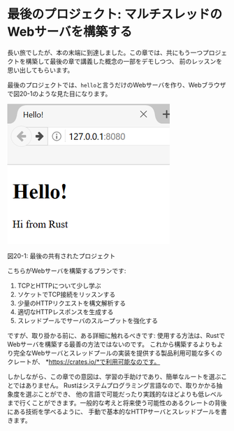 <!-- # Final Project: Building a Multithreaded Web Server -->

# 最後のプロジェクト: マルチスレッドのWebサーバを構築する

<!-- It’s been a long journey, but we’ve reached the end of the book. In this -->
<!-- chapter, we’ll build one more project together to demonstrate some of the -->
<!-- concepts we covered in the final chapters, as well as recap some earlier -->
<!-- lessons. -->

長い旅でしたが、本の末端に到達しました。この章では、共にもう一つプロジェクトを構築して最後の章で講義した概念の一部をデモしつつ、
前のレッスンを思い出してもらいます。

<!-- For our final project, we’ll make a web server that only says “hello” and looks -->
<!-- like Figure 20-1 in a web browser. -->

最後のプロジェクトでは、`hello`と言うだけのWebサーバを作り、Webブラウザで図20-1のような見た目になります。

![hello from rust](img/trpl20-01.png)

<!-- <span class="caption">Figure 20-1: Our final shared project</span> -->

<span class="caption">図20-1: 最後の共有されたプロジェクト</span>

<!-- Here is the plan to build the web server: -->

こちらがWebサーバを構築するプランです:

<!-- 1. Learn a bit about TCP and HTTP -->
<!-- 2. Listen for TCP connections on a socket -->
<!-- 3. Parse a small number of HTTP requests -->
<!-- 4. Create a proper HTTP response -->
<!-- 5. Improve the throughput of our server with a thread pool -->

1. TCPとHTTPについて少し学ぶ
2. ソケットでTCP接続をリッスンする
3. 少量のHTTPリクエストを構文解析する
4. 適切なHTTPレスポンスを生成する
5. スレッドプールでサーバのスループットを強化する

<!-- But before we get started, we should mention one detail: the method we’ll use -->
<!-- won’t be the best way to build a web server with Rust. A number of -->
<!-- production-ready crates are available on *https://crates.io/* that provide more -->
<!-- complete web server and thread pool implementations than we’ll build. -->

ですが、取り掛かる前に、ある詳細に触れるべきです: 使用する方法は、RustでWebサーバを構築する最善の方法ではないのです。
これから構築するよりもより完全なWebサーバとスレッドプールの実装を提供する製品利用可能な多くのクレートが、
*https://crates.io/*で利用可能なのです。

<!-- However, our intention in this chapter is to help you learn, not to take the -->
<!-- easy route. Because Rust is a systems programming language, we can choose the -->
<!-- level of abstraction we want to work with and can go to a lower level than is -->
<!-- possible or practical in other languages. We’ll write the basic HTTP server and -->
<!-- thread pool manually so you can learn the general ideas and techniques behind -->
<!-- the crates you might use in the future. -->

しかしながら、この章での意図は、学習の手助けであり、簡単なルートを選ぶことではありません。
Rustはシステムプログラミング言語なので、取りかかる抽象度を選ぶことができ、
他の言語で可能だったり実践的なほどよりも低レベルまで行くことができます。一般的な考えと将来使う可能性のあるクレートの背後にある技術を学べるように、
手動で基本的なHTTPサーバとスレッドプールを書きます。

